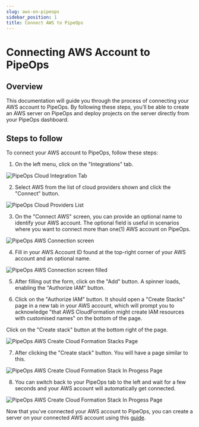 ```yaml
---
slug: aws-on-pipeops
sidebar_position: 1
title: Connect AWS to PipeOps
---
```



# Connecting AWS Account to PipeOps

## Overview

This documentation will guide you through the process of connecting your AWS account to PipeOps. By following these steps, you’ll be able to create an AWS server on PipeOps and deploy projects on the server directly from your PipeOps dashboard.

## Steps to follow

To connect your AWS account to PipeOps, follow these steps:

1. On the left menu, click on the "Integrations" tab.

![PipeOps Cloud Integration Tab](https://pub-950943fa1bc54978bed46ef104f9d81a.r2.dev/PipeOpsCloudIntegrationTab.png)

2. Select AWS from the list of cloud providers shown and click the "Connect" button.

![PipeOps Cloud Providers List](https://pub-950943fa1bc54978bed46ef104f9d81a.r2.dev/PipeOpsConnectCloudProviderList.png)

3. On the "Connect AWS" screen, you can provide an optional name to identify your AWS account. The optional field is useful in scenarios where you want to connect more than one(1) AWS account on PipeOps.

![PipeOps AWS Connection screen](https://pub-950943fa1bc54978bed46ef104f9d81a.r2.dev/PipeOpsAWSConnectionTab.png)

4. Fill in your AWS Account ID found at the top-right corner of your AWS account and an optional name.

![PipeOps AWS Connection screen filled](https://pub-950943fa1bc54978bed46ef104f9d81a.r2.dev/PipeOpsAWSConnectionFormFilled.png)

5. After filling out the form, click on the "Add" button. A spinner loads, enabling the "Authorize IAM" button.

6. Click on the "Authorize IAM" button. It should open a "Create Stacks" page in a new tab in your AWS account, which will prompt you to acknowledge "that AWS CloudFormation might create IAM resources with customised names" on the bottom of the page. 

Click on the "Create stack" button at the bottom right of the page.

![PipeOps AWS Create Cloud Formation Stacks Page](https://pub-950943fa1bc54978bed46ef104f9d81a.r2.dev/PipeOpsAWSCreateStacksPage.png)

7. After clicking the "Create stack" button. You will have a page similar to this.

![PipeOps AWS Create Cloud Formation Stack In Progess Page](https://pub-950943fa1bc54978bed46ef104f9d81a.r2.dev/PipeOpsAWSCreateStackInProgress.png)

8. You can switch back to your PipeOps tab to the left and wait for a few seconds and your AWS account will automatically get connected.

![PipeOps AWS Create Cloud Formation Stack In Progess Page](https://pub-950943fa1bc54978bed46ef104f9d81a.r2.dev/PipeOpsAWSAccountConnected.png)

Now that you've connected your AWS account to PipeOps, you can create a server on your connected AWS account using this [guide](/docs/servers/server-provisioning).

